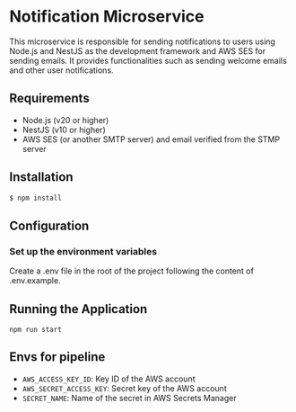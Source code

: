 # Notification Microservice

This microservice is responsible for sending notifications to users using Node.js and NestJS as the development framework and AWS SES for sending emails. It provides functionalities such as sending welcome emails and other user notifications.

## Requirements

- Node.js (v20 or higher)
- NestJS (v10 or higher)
- AWS SES (or another SMTP server) and email verified from the STMP server

## Installation

```sh
$ npm install
```
## Configuration

### Set up the environment variables

Create a .env file in the root of the project following the content of .env.example.

## Running the Application

    npm run start

## Envs for pipeline


- `AWS_ACCESS_KEY_ID`: Key ID of the AWS account
- `AWS_SECRET_ACCESS_KEY`: Secret key of the AWS account
- `SECRET_NAME`: Name of the secret in AWS Secrets Manager